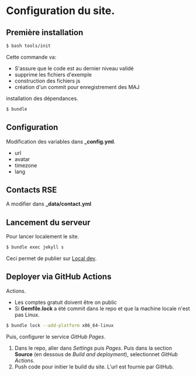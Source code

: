 # Configuration du site.

## Première installation

```bash
$ bash tools/init
```

Cette commande va:

- S'assure que le code est au dernier niveau validé
- supprime les fichiers d'exemple
- construction des fichiers js
- création d'un commit pour enregistrement des MAJ

installation des dépendances.

```bash
$ bundle
```

## Configuration

Modification des variables dans **\_config.yml**.

- url
- avatar
- timezone
- lang

## Contacts RSE

A modifier dans **\_data/contact.yml**

## Lancement du serveur

Pour lancer localement le site.

```bash
$ bundle exec jekyll s
```

Ceci permet de publier sur [Local dev](http://127.0.0.1:4000).

## Deployer via GitHub Actions

Actions.

- Les comptes gratuit doivent être on public
- Si **Gemfile.lock** a été commit dans le repo et que la machine locale n'est pas Linux.

```bash
$ bundle lock --add-platform x86_64-linux
```

Puis, configurer le service _GitHub Pages_.

1. Dans le repo, aller dans _Settings_ puis _Pages_. Puis dans la section **Source** (en dessous de _Build and deployment_), selectionnet _GitHub Actions_.
2. Push code pour initier le build du site. L'url est fournie par GitHub.

